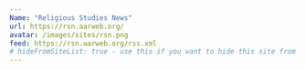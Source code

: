 ```yaml
---
Name: "Religious Studies News"
url: https://rsn.aarweb.org/
avatar: /images/sites/rsn.png
feed: https://rsn.aarweb.org/rss.xml
# hideFromSiteList: true - use this if you want to hide this site from the list of sites on this page: https://eleventy-m10y.lkmt.us/sites/
---
```

